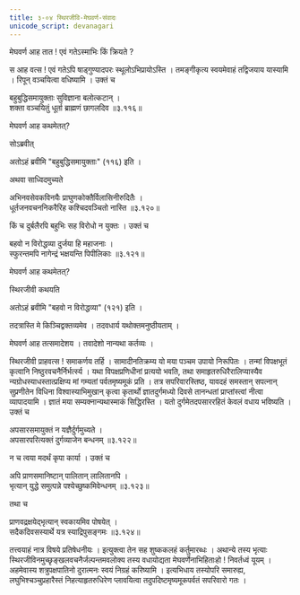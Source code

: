 ```yaml
---
title: ३-०४ स्थिरजीवि-मेघवर्ण-संवादः
unicode_script: devanagari
---
```

मेघवर्ण आह तात ! एवं गतेऽस्माभिः किं क्रियते ?

स आह वत्स ! एवं गतेऽपि षाड्गुण्यादपरः स्थूलोऽभिप्रायोऽस्ति । तमङ्गीकृत्य स्वयमेवाहं तद्विजयाय यास्यामि । रिपून् वञ्चयित्वा वधिष्यामि । उक्तं च

बहुबुद्धिसमायुक्ताः सुविज्ञाना बलोत्कटान् ।  
शक्ता वञ्चयितुं धूर्ता ब्राह्मणं छागलदिव ॥३.११६॥

मेघवर्ण आह कथमेतत्?

सोऽब्रवीत्

<div class="js_include" url="../../upakathAH/03-03_mitrasharmabrAhmaNakathA/"  newLevelForH1="3" includeTitle="true"> </div>

अतोऽहं ब्रवीमि "बहुबुद्धिसमायुक्ताः" (११६) इति ।

अथवा साध्विदमुच्यते

अभिनवसेवकविनयैः प्राघुणकोक्तैर्विलासिनीरुदितैः ।  
धूर्तजनवचननिकरैरिह कश्चिदवञ्चितो नास्ति ॥३.१२०॥

किं च दुर्बलैरपि बहुभिः सह विरोधो न युक्तः । उक्तं च

बहवो न विरोद्धव्या दुर्जया हि महाजनाः ।  
स्फुरन्तमपि नागेन्द्रं भक्षयन्ति पिपीलिकाः ॥३.१२१॥

मेघवर्ण आह कथमेतत्?

स्थिरजीवी कथयति

<div class="js_include" url="../../upakathAH/03-04_atidarpanAmasarpakathA/"  newLevelForH1="3" includeTitle="true"> </div>

अतोऽहं ब्रवीमि "बहवो न विरोद्धव्या" (१२१) इति ।  

तदत्रास्ति मे किञ्चिद्वक्तव्यमेव । तदवधार्य यथोक्तमनुष्ठीयताम् ।  

मेघवर्ण आह तत्समादेशय । तवादेशो नान्यथा कर्तव्यः ।  

स्थिरजीवी प्राहवत्स ! समाकर्णय तर्हि । सामादीनतिक्रम्य यो मया पञ्चम उपायो निरूपितः । तन्मां विपक्षभूतं कृत्वानि निष्ठुरवचनैर्निर्भर्त्स्य । यथा विपक्षप्रणिधीनां प्रत्ययो भवति, तथा समाहृतरुधिरैरालिप्यास्यैव न्यग्रोधस्याधस्तात्प्रक्षिप्य मां गम्यतां पर्वतमृष्यमूकं प्रति । तत्र सपरिवारस्तिष्ठ, यावदहं समस्तान् सपत्नान् सुप्रणीतेन विधिना विश्वास्याभिमुखान् कृत्वा कृतार्थो ज्ञातदुर्गमध्यो दिवसे तानन्धतां प्राप्तांस्त्वां नीत्वा व्यापादयामि । ज्ञातं मया सम्यक्नान्यथास्माकं सिद्धिरस्ति । यतो दुर्गमेतदपसाररहितं केवलं वधाय
भविष्यति । उक्तं च

अपसारसमायुक्तं न यज्ञैर्दुर्गमुच्यते ।  
अपसारपरित्यक्तं दुर्गव्याजेन बन्धनम् ॥३.१२२॥

न च त्वया मदर्थं कृपा कार्या । उक्तं च

अपि प्राणसमानिष्टान् पालितान् लालितानपि ।  
भृत्यान् युद्धे समुत्पन्ने पश्येच्छुष्कमिवेन्धनम् ॥३.१२३॥

तथा च  

प्राणवद्रक्षयेद्भृत्यान् स्वकायमिव पोषयेत् ।  
सदैकदिवसस्यार्थे यत्र स्याद्रिपुसङ्गमः ॥३.१२४॥

तत्त्वयाहं नात्र विषये प्रतिषेधनीयः । इत्युक्त्वा तेन सह शुष्ककलहं कर्तुमारब्धः । अथान्ये तस्य भृत्याः स्थिरजीविनमुच्छृङ्खलवचनैर्जल्पन्तमवलोक्य तस्य वधायोद्यता मेघवर्णेनाभिहिताःहो ! निवर्तध्वं यूयम् । अहमेवास्य शत्रुपक्षपातिनो दुरात्मनः स्वयं निग्रहं करिष्यामि । इत्यभिधाय तस्योपरि समारुह्य, लघुभिश्चञ्चुप्रहारैस्तं निहत्याहृतरुधिरेण प्लावयित्वा तदुपदिष्टमृष्यमूकपर्वतं सपरिवारो गतः ।  
